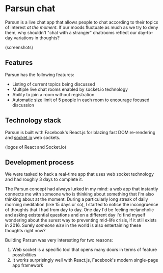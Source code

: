 # Parsun chat

Parsun is a live chat app that allows people to chat according to their topics of interest _at the moment_. If our moods fluctuate as much as we try to deny them, why shouldn't "chat with a stranger" chatrooms reflect our day-to-day variations in thoughts?

(screenshots)

## Features

Parsun has the following features:
* Listing of current topics being discussed
* Multiple live chat rooms enabled by socket.io technology
* Ability to join a room without registration
* Automatic size limit of 5 people in each room to encourage focused discussion

## Technology stack

Parsun is built with Facebook's React.js for blazing fast DOM re-rendering and [socket.io](www.socket.io) web sockets.

(logos of React and Socket.io)

## Development process

We were tasked to hack a real-time app that uses web socket technology and had roughly 3 days to complete it.

The Parsun concept had always lurked in my mind: a web app that instantly connects me with someone who is thinking about something that I'm also thinking about at the moment. During a particularly long streak of daily morning meditation (like 15 days or so), I started to notice the incongruence of thoughts that I had from day to day. One day I'd be feeling melancholic and asking existential questions and on a different day I'd find myself wondering about the surest way to preventing mid-life crisis, if it still exists in 2016. Surely _someone else_ in the world is also entertaining these thoughts right now?

Building Parsun was very interesting for two reasons:
1. Web socket is a specific tool that opens many doors in terms of feature possibilities
2. It works surprisingly well with React.js, Facebook's modern single-page app framework
